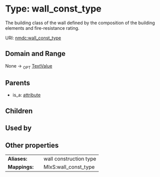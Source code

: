 
# Type: wall_const_type


The building class of the wall defined by the composition of the building elements and fire-resistance rating.

URI: [nmdc:wall_const_type](https://microbiomedata/meta/wall_const_type)


## Domain and Range

None ->  <sub>OPT</sub> [TextValue](TextValue.md)

## Parents

 *  is_a: [attribute](attribute.md)

## Children


## Used by


## Other properties

|  |  |  |
| --- | --- | --- |
| **Aliases:** | | wall construction type |
| **Mappings:** | | MIxS:wall_const_type |

